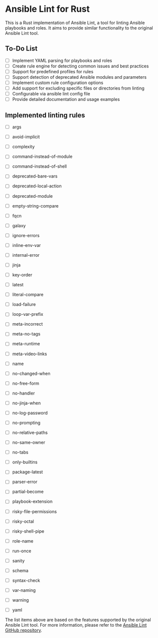 # Ansible Lint for Rust

This is a Rust implementation of Ansible Lint, a tool for linting Ansible playbooks and roles. It aims to provide similar functionality to the original Ansible Lint tool.

## To-Do List

- [ ] Implement YAML parsing for playbooks and roles
- [ ] Create rule engine for detecting common issues and best practices
- [ ] Support for predefined profiles for rules
- [ ] Support detection of deprecated Ansible modules and parameters
- [ ] Implement custom rule configuration options
- [ ] Add support for excluding specific files or directories from linting
- [ ] Configurable via ansible lint config file
- [ ] Provide detailed documentation and usage examples

## Implemented linting rules

- [ ] args
- [ ] avoid-implicit
- [ ] complexity
- [ ] command-instead-of-module
- [ ] command-instead-of-shell
- [ ] deprecated-bare-vars
- [ ] deprecated-local-action
- [ ] deprecated-module
- [ ] empty-string-compare
- [ ] fqcn
- [ ] galaxy
- [ ] ignore-errors
- [ ] inline-env-var
- [ ] internal-error
- [ ] jinja
- [ ] key-order
- [ ] latest
- [ ] literal-compare
- [ ] load-failure
- [ ] loop-var-prefix
- [ ] meta-incorrect
- [ ] meta-no-tags
- [ ] meta-runtime
- [ ] meta-video-links
- [ ] name
- [ ] no-changed-when
- [ ] no-free-form
- [ ] no-handler
- [ ] no-jinja-when
- [ ] no-log-password
- [ ] no-prompting
- [ ] no-relative-paths
- [ ] no-same-owner
- [ ] no-tabs
- [ ] only-builtins
- [ ] package-latest
- [ ] parser-error
- [ ] partial-become
- [ ] playbook-extension
- [ ] risky-file-permissions
- [ ] risky-octal
- [ ] risky-shell-pipe
- [ ] role-name
- [ ] run-once
- [ ] sanity
- [ ] schema
- [ ] syntax-check
- [ ] var-naming
- [ ] warning
- [ ] yaml


The list items above are based on the features supported by the original Ansible Lint tool. For more information, please refer to the [Ansible Lint GitHub repository](https://github.com/ansible-community/ansible-lint).
